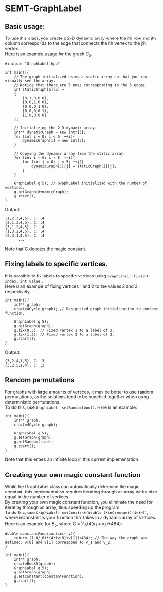 # SEMT-GraphLabel

## Basic usage:
To use this class, you create a 2-D dynamic array where the ith row and jth column corresponds to the edge that connects the ith vertex to the jth vertex.<br>
Here is an example usage for the graph <i>C<sub>5</sub></i>.
```AGS Script
#include "GraphLabel.hpp"

int main(){
    // The graph initialized using a static array so that you can visually see the array.
    // Notice that there are 5 ones corresponding to the 5 edges.
    int staticGraph[5][5] =
    {
        {0,1,0,0,0},
        {0,0,1,0,0},
        {0,0,0,1,0},
        {0,0,0,0,1},
        {1,0,0,0,0}
    };
    
    // Initializing the 2-D dynamic array.
    int** dynamicGraph = new int*[5];
    for (int i = 0; i < 5; ++i){
        dynamicGraph[i] = new int[5];
    }
    
    // Copying the dynamic array from the static array.
    for (int i = 0; i < 5; ++i){
        for (int j = 0; j < 5; ++j){
            dynamicGraph[i][j] = staticGraph[i][j];
        }
    }
    
    GraphLabel g(5); // GraphLabel initialized with the number of vertices.
    g.setGraph(dynamicGraph);
    g.start();
}
```
Output:
```
{1,2,3,4,5}, C: 14
{2,1,3,4,5}, C: 14
{3,1,2,4,5}, C: 14
{1,3,2,4,5}, C: 14
{2,3,1,4,5}, C: 14
      ...
```
Note that C denotes the magic constant.
## Fixing labels to specific vertices.
It is possible to fix labels to specific vertices using `GraphLabel::fix(int index, int value)`.<br>
Here is an example of fixing vertices 1 and 2 to the values 3 and 2, respectively.<br>
```AGS Script
int main(){
    int** graph;
    create4Cycle(graph); // Designated graph initialization to another function.
    
    GraphLabel g(5);
    g.setGraph(graph);
    g.fix(0,3); // Fixed vertex 1 to a label of 3.
    g.fix(1,2); // Fixed vertex 2 to a label of 2.
    g.start();
}
```
Output:
```
{3,2,4,1,5}, C: 13
{3,2,5,1,4}, C: 13
```
## Random permutations
For graphs with large amounts of vertices, it may be better to use random permutations, as the solutions tend to be bunched together when using deterministic permutations.<br>
To do this, use `GraphLabel::setRandom(bool)`. Here is an example:
```AGS Script
int main(){
    int** graph;
    create4Cycle(graph);
    
    GraphLabel g(5);
    g.setGraph(graph);
    g.setRandom(true);
    g.start();
}
```
Note that this enters an infinite loop in this current implementation.

## Creating your own magic constant function
While the GraphLabel class can automatically determine the magic constant, this implementation requires iterating through an array with a size equal to the number of vertices.<br>
By creating your own magic constant function, you eliminate the need for iterating through an array, thus speeding up the program.<br>
To do this, use `GraphLabel::setConstant(double (*inConstant)(int*))`, where inConstant is your function that takes in a dynamic array of vertices.
Here is an example for <i>B<sub>5</sub></i>, where C = <sup>1</sup>&frasl;<sub>16</sub>(4(v<sub>1</sub> + v<sub>2</sub>)+484):
```AGS Script
double constantFunction(int* v){
    return (1.0/16)*(4*(v[0]+v[1])+484); // The way the graph was defined, v[0] and v[1] correspond to v_1 and v_2.
}

int main(){
    int** graph;
    createBook5(graph);
    GraphLabel g(5);
    g.setGraph(graph);
    g.setConstant(constantFunction);
    g.start();
}
```


